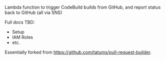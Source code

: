 Lambda function to trigger CodeBuild builds from GitHub, and report status back to GitHub (all via SNS)

Full docs TBD:
- Setup
- IAM Roles
- etc.

Essentially forked from https://github.com/tatums/pull-request-builder.
